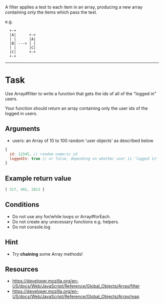 A filter applies a test to each item in an array, producing a new
array containing only the items which pass the test.

e.g.

```
  +-+
  |A|      +-+
  | |      |A|
  |B| ---> | |
  | |      |C|
  |C|      +-+
  +-+
```

----

# Task

Use Array#filter to write a function that gets the ids of all of the
"logged in" users.

Your function should *return* an array containing only the user ids
of the logged in users.

## Arguments

* users: an Array of 10 to 100 random 'user objects' as described below

```js
{
  id: 12345, // random numeric id
  loggedIn: true // or false, depending on whether user is 'logged in'
}
```

## Example return value

```js
[ 317, 491, 2813 ]
```

## Conditions

* Do not use any for/while loops or Array#forEach.
* Do not create any unecessary functions e.g. helpers.
* Do not console.log

## Hint

* Try **chaining** some Array methods!

## Resources

* https://developer.mozilla.org/en-US/docs/Web/JavaScript/Reference/Global_Objects/Array/filter
* https://developer.mozilla.org/en-US/docs/Web/JavaScript/Reference/Global_Objects/Array/map
